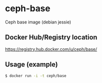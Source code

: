 # ceph-base

Ceph base image (debian jessie)

## Docker Hub/Registry location

https://registry.hub.docker.com/u/ceph/base/

## Usage (example)

```bash
$ docker run -i -t ceph/base
```


